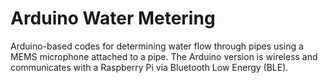 # Arduino Water Metering 
Arduino-based codes for determining water flow through pipes using a MEMS microphone attached to a pipe. The Arduino version is wireless and communicates with a Raspberry Pi via Bluetooth Low Energy (BLE).

